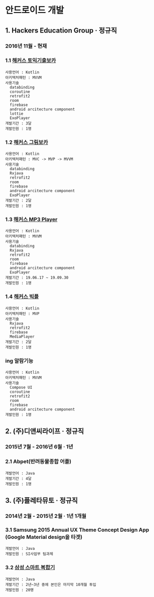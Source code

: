 
# 안드로이드 개발

## 1. Hackers Education Group · 정규직 
### 2016년 11월 - 현재
### 1.1 [**해커스 토익기출보카**](https://play.google.com/store/apps/details?id=com.hackers.app.toeicvoca)
```
사용언어 : Kotlin
아키텍처패턴 : MVVM
사용기술 
  databinding
  coroutine
  retrofit2
  room
  firebase
  android arcitecture component
  lottie
  ExoPlayer
개발기간 : 3달
개발인원 : 1명
```
### 1.2 [**해커스 그림보카**](https://play.google.com/store/apps/details?id=com.hackers.voca.imvoca)
```
사용언어 : Kotlin
아키텍처패턴 : MVC -> MVP -> MVVM
사용기술 
  databinding
  Rxjava
  retrofit2
  room
  firebase
  android arcitecture component
  ExoPlayer
개발기간 : 2달
개발인원 : 1명
```
### 1.3 [**해커스 MP3 Player**](https://play.google.com/store/apps/details?id=com.hackers.app.hackersmp3)
```
사용언어 : Kotlin
아키텍처패턴 : MVVM
사용기술 
  databinding
  Rxjava
  retrofit2
  room
  firebase
  android arcitecture component
  ExoPlayer
개발기간 : 19.06.17 ~ 19.09.30
개발인원 : 1명
```
### 1.4 [**해커스 빅플**](https://play.google.com/store/search?q=%EB%B9%85%ED%94%8C&c=apps)
```
사용언어 : Kotlin
아키텍처패턴 : MVP
사용기술 
  Rxjava
  retrofit2
  firebase
  MediaPlayer
개발기간 : 2달
개발인원 : 1명
```

### ing 알람기능
```
사용언어 : Kotlin
아키텍처패턴 : MVVM
사용기술 
  Compose UI
  coroutine
  retrofit2
  room
  firebase
  android arcitecture component
개발인원 : 1명
```

## 2. (주)디앤씨라이프 · 정규직 
### 2015년 7월 - 2016년 6월 · 1년
### 2.1 Abpet(반려동물종합 어플)
```
개발언어 : Java
개발기간 : 4달
개발인원 : 1명
```


## 3. (주)플레타뮤토 · 정규직 
### 2014년 2월 - 2015년 2월 · 1년 1개월
### 3.1 Samsung 2015 Annual UX Theme Concept Design App (Google Material design을 타겟)
```
개발언어 : Java
개발인원 : SI사업부 팀과제
```
### 3.2 [**삼성 스마트 복합기**](https://www.samsung.com/sec/support/model/SL-X7600GX/)
```
개발언어 : Java
개발기간 : 2년~3년 중에 본인은 마지막 10개월 투입
개발인원 : 20명
```
